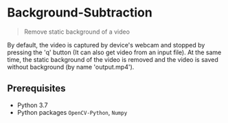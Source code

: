# Background-Subtraction
> Remove static background of a video

By default, the video is captured by device's webcam and stopped by pressing the 'q' button (It can also get video from an input file). At the same time, the static background of the video is removed and the video is saved without background (by name 'output.mp4').


## Prerequisites
- Python 3.7
- Python packages
`OpenCV-Python`, `Numpy`


